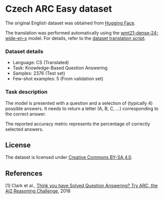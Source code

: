 # Czech ARC Easy dataset

The original English dataset was obtained from [Hugging Face](https://huggingface.co/datasets/allenai/ai2_arc).

The translation was performed automatically using the [wmt21-dense-24-wide-en-x](https://huggingface.co/facebook/wmt21-dense-24-wide-en-x) model. For details, refer to the [dataset translation script](../dataset_translation.py).

### Dataset details

- Language: CS (Translated)
- Task: Knowledge-Based Question Answering
- Samples: 2376 (Test set)
- Few-shot examples: 5 (From validation set)

### Task description

The model is presented with a question and a selection of (typically 4) possible answers. It needs to return a letter (A, B, C, ...) corresponding to the correct answer.

The reported accuracy metric represents the percentage of correctly selected answers.

## License

The dataset is licensed under [Creative Commons BY-SA 4.0](https://creativecommons.org/licenses/by-sa/4.0/).

## References

[1] Clark et al., [Think you have Solved Question Answering? Try ARC, the AI2 Reasoning Challenge](https://arxiv.org/abs/1803.05457), 2018

